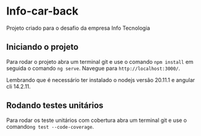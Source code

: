 # Info-car-back
Projeto criado para o desafio da empresa Info Tecnologia

## Iniciando o projeto

Para rodar o projeto abra um terminal git e use o comando `npm install` em seguida o comando `ng serve`. Navegue para `http://localhost:3000/`.

Lembrando que é necessário ter instalado o nodejs versão 20.11.1 e angular cli 14.2.11.

## Rodando testes unitários

Para rodar os teste unitários com cobertura abra um terminal git e use o comando`ng test --code-coverage`.
